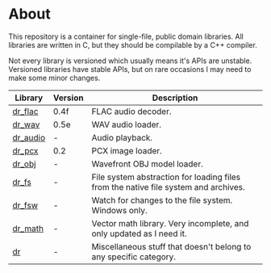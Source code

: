 # About
This repository is a container for single-file, public domain libraries. All libraries are
written in C, but they should be compilable by a C++ compiler.

Not every library is versioned which usually means it's APIs are unstable. Versioned libraries
have stable APIs, but on rare occasions I may need to make some minor changes.

Library                                         | Version | Description
----------------------------------------------- | ------- | -----------
[dr_flac](dr_flac.h)                            | 0.4f    | FLAC audio decoder.
[dr_wav](dr_wav.h)                              | 0.5e    | WAV audio loader.
[dr_audio](dr_audio.h)                          | -       | Audio playback.
[dr_pcx](dr_pcx.h)                              | 0.2     | PCX image loader.
[dr_obj](dr_obj.h)                              | -       | Wavefront OBJ model loader.
[dr_fs](dr_fs.h)                                | -       | File system abstraction for loading files from the native file system and archives.
[dr_fsw](dr_fsw.h)                              | -       | Watch for changes to the file system. Windows only.
[dr_math](dr_math.h)                            | -       | Vector math library. Very incomplete, and only updated as I need it.
[dr](dr.h)                                      | -       | Miscellaneous stuff that doesn't belong to any specific category.
